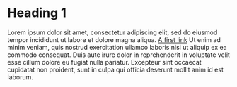 # Heading 1

Lorem ipsum dolor sit amet, consectetur adipiscing elit, sed do eiusmod tempor incididunt ut labore et dolore magna aliqua. [A first link](http://link1.de) Ut enim ad minim veniam, quis nostrud exercitation ullamco laboris nisi ut aliquip ex ea commodo consequat. Duis aute irure dolor in reprehenderit in voluptate velit esse cillum dolore eu fugiat nulla pariatur. Excepteur sint occaecat cupidatat non proident, sunt in culpa qui officia deserunt mollit anim id est laborum.